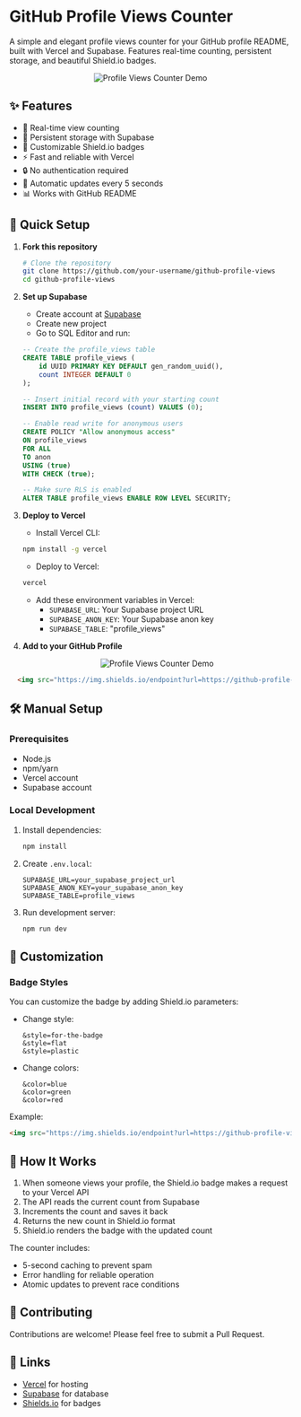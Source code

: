 # GitHub Profile Views Counter

A simple and elegant profile views counter for your GitHub profile README, built with Vercel and Supabase. Features real-time counting, persistent storage, and beautiful Shield.io badges.

<p align="center">
  <img src="https://img.shields.io/badge/Profile%20Views-1.2k-blue?style=for-the-badge" alt="Profile Views Counter Demo"/>
</p>

## ✨ Features

- 🚀 Real-time view counting
- 💾 Persistent storage with Supabase
- 🎨 Customizable Shield.io badges
- ⚡ Fast and reliable with Vercel
- 🔒 No authentication required
- 🔄 Automatic updates every 5 seconds
- 📊 Works with GitHub README

## 🚀 Quick Setup

1. **Fork this repository**
   ```bash
   # Clone the repository
   git clone https://github.com/your-username/github-profile-views
   cd github-profile-views
   ```

2. **Set up Supabase**
   - Create account at [Supabase](https://supabase.com)
   - Create new project
   - Go to SQL Editor and run:
   ```sql
   -- Create the profile_views table
   CREATE TABLE profile_views (
       id UUID PRIMARY KEY DEFAULT gen_random_uuid(),
       count INTEGER DEFAULT 0
   );

   -- Insert initial record with your starting count
   INSERT INTO profile_views (count) VALUES (0);

   -- Enable read write for anonymous users
   CREATE POLICY "Allow anonymous access"
   ON profile_views
   FOR ALL
   TO anon
   USING (true)
   WITH CHECK (true);

   -- Make sure RLS is enabled
   ALTER TABLE profile_views ENABLE ROW LEVEL SECURITY;
   ```

3. **Deploy to Vercel**
   - Install Vercel CLI:
   ```bash
   npm install -g vercel
   ```
   - Deploy to Vercel:
   ```bash
   vercel
   ```
   - Add these environment variables in Vercel:
     - `SUPABASE_URL`: Your Supabase project URL
     - `SUPABASE_ANON_KEY`: Your Supabase anon key
     - `SUPABASE_TABLE`: "profile_views"

4. **Add to your GitHub Profile**
       
    <p align="center">
      <img src="https://img.shields.io/badge/Profile%20Views-1.26k-blue?style=for-the-badge" alt="Profile Views Counter Demo"/>
    </p>

  ```html
    <img src="https://img.shields.io/endpoint?url=https://github-profile-views-psi.vercel.app/api/views&style=for-the-badge" alt="Profile Views Counter Demo"/>
```


## 🛠️ Manual Setup

### Prerequisites
- Node.js
- npm/yarn
- Vercel account
- Supabase account

### Local Development
1. Install dependencies:
   ```bash
   npm install
   ```

2. Create `.env.local`:
   ```env
   SUPABASE_URL=your_supabase_project_url
   SUPABASE_ANON_KEY=your_supabase_anon_key
   SUPABASE_TABLE=profile_views
   ```

3. Run development server:
   ```bash
   npm run dev
   ```

## 🎨 Customization

### Badge Styles
You can customize the badge by adding Shield.io parameters:

- Change style:
  ```
  &style=for-the-badge
  &style=flat
  &style=plastic
  ```

- Change colors:
  ```
  &color=blue
  &color=green
  &color=red
  ```

Example:
```html
<img src="https://img.shields.io/endpoint?url=https://github-profile-views-psi.vercel.app/api/views&style=for-the-badge&color=blue" />
```

## 📝 How It Works

1. When someone views your profile, the Shield.io badge makes a request to your Vercel API
2. The API reads the current count from Supabase
3. Increments the count and saves it back
4. Returns the new count in Shield.io format
5. Shield.io renders the badge with the updated count

The counter includes:
- 5-second caching to prevent spam
- Error handling for reliable operation
- Atomic updates to prevent race conditions

## 🤝 Contributing

Contributions are welcome! Please feel free to submit a Pull Request.



## 🔗 Links
- [Vercel](https://vercel.com) for hosting
- [Supabase](https://supabase.com) for database
- [Shields.io](https://shields.io) for badges
